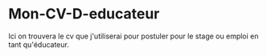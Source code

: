 # Mon-CV-D-educateur
Ici on trouvera le cv que j'utiliserai pour postuler pour le stage ou emploi en tant qu'éducateur.
